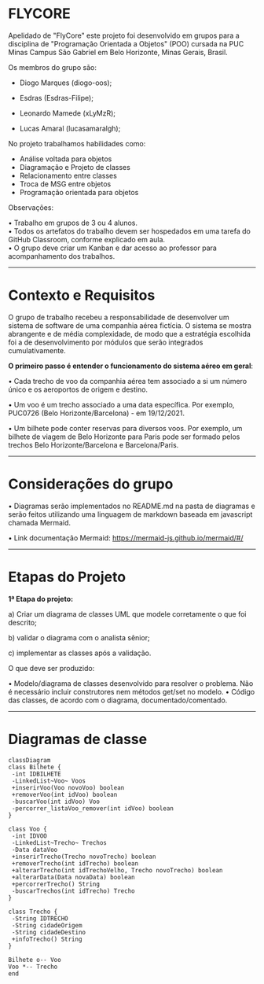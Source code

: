 # FLYCORE

Apelidado de "FlyCore" este projeto foi desenvolvido em grupos para a disciplina de "Programação Orientada a Objetos" (POO) cursada na PUC Minas Campus São Gabriel em Belo Horizonte, Minas Gerais, Brasil. 

Os membros do grupo são: 

- Diogo Marques (diogo-oos);

- Esdras (Esdras-Filipe);

- Leonardo Mamede (xLyMzR);

- Lucas Amaral (lucasamaralgh);

No projeto trabalhamos habilidades como:

- Análise voltada para objetos
- Diagramação e Projeto de classes
- Relacionamento entre classes
- Troca de MSG entre objetos
- Programação orientada para objetos

 
Observações:

• Trabalho em grupos de 3 ou 4 alunos.  
• Todos  os  artefatos  do  trabalho  devem  ser  hospedados  em  uma  tarefa  do  GitHub  Classroom, 
conforme explicado em aula.  
• O grupo deve criar um Kanban e dar acesso ao professor para acompanhamento dos trabalhos.

-------------------
# Contexto e Requisitos

 O grupo  de  trabalho  recebeu  a  responsabilidade  de  desenvolver  um  sistema de software de uma companhia aérea fictícia. 
 O sistema se mostra abrangente e de média complexidade,  de  modo  que  a  estratégia  escolhida  foi  a  de  desenvolvimento  por  módulos  que  serão 
integrados cumulativamente. 

**O primeiro passo é entender o funcionamento do sistema aéreo em geral**: 

• Cada trecho de voo da companhia aérea tem associado a si um número único e os aeroportos 
de origem e destino.

• Um voo é um trecho associado a uma data específica. Por exemplo, PUC0726 (Belo 
Horizonte/Barcelona) - em 19/12/2021.

• Um  bilhete  pode  conter  reservas  para  diversos  voos.  Por  exemplo,  um  bilhete  de  viagem  de 
Belo Horizonte para Paris pode ser formado pelos trechos Belo Horizonte/Barcelona e 
Barcelona/Paris. 

-----------------------

# Considerações do grupo

• Diagramas serão implementados no README.md na pasta de diagramas e serão feitos utilizando uma linguagem de markdown baseada em javascript chamada Mermaid.

• Link documentação Mermaid: https://mermaid-js.github.io/mermaid/#/

-----------------------
# Etapas do Projeto

**1ª Etapa do projeto:** 

a) Criar um diagrama de classes UML que modele corretamente o que foi descrito;

b) validar o diagrama com o analista sênior;

c) implementar as classes após a validação.  


O que deve ser produzido: 

• Modelo/diagrama de classes desenvolvido para resolver o problema. Não é necessário incluir 
construtores nem métodos get/set no modelo. 
• Código das classes, de acordo com o diagrama, documentado/comentado. 

-------------------------
# Diagramas de classe
```mermaid
classDiagram
class Bilhete {
 -int IDBILHETE
 -LinkedList~Voo~ Voos
 +inserirVoo(Voo novoVoo) boolean
 +removerVoo(int idVoo) boolean
 -buscarVoo(int idVoo) Voo
 -percorrer_listaVoo_remover(int idVoo) boolean
}

class Voo {
 -int IDVOO
 -LinkedList~Trecho~ Trechos
 -Data dataVoo
 +inserirTrecho(Trecho novoTrecho) boolean
 +removerTrecho(int idTrecho) boolean
 +alterarTrecho(int idTrechoVelho, Trecho novoTrecho) boolean
 +alterarData(Data novaData) boolean
 +percorrerTrecho() String
 -buscarTrechos(int idTrecho) Trecho
}

class Trecho {
 -String IDTRECHO
 -String cidadeOrigem
 -String cidadeDestino
 +infoTrecho() String
}

Bilhete o-- Voo
Voo *-- Trecho
end
```
